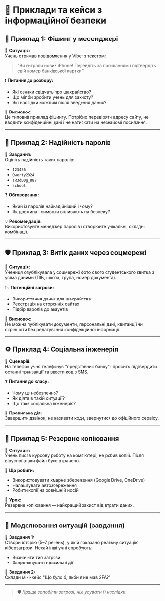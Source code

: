 # 🧪 Приклади та кейси з інформаційної безпеки

## 🧩 Приклад 1: Фішинг у месенджері

📄 **Ситуація:**  
Учень отримав повідомлення у Viber з текстом:  
> "Ви виграли новий iPhone! Перейдіть за посиланням і підтвердіть свій номер банківської картки."

❗ **Питання до розбору:**
- Які ознаки свідчать про шахрайство?
- Що міг би зробити учень для захисту?
- Які наслідки можливі після введення даних?

🧠 **Висновок:**  
Це типовий приклад фішингу. Потрібно перевіряти адресу сайту, не вводити конфіденційні дані і не натискати на незнайомі посилання.

---

## 🔐 Приклад 2: Надійність паролів

📄 **Завдання:**  
Оцініть надійність таких паролів:

- `123456`
- `Qwerty2024`
- `!R3dD0g_88?`
- `school`

❓ **Обговорення:**
- Який із паролів найнадійніший і чому?
- Як довжина і символи впливають на безпеку?

💡 **Рекомендація:**  
Використовуйте менеджер паролів і створюйте унікальні, складні комбінації.

---

## 🛡 Приклад 3: Витік даних через соцмережі

📄 **Ситуація:**  
Учениця опублікувала у соцмережі фото свого студентського квитка з усіма даними (ПІБ, школа, група, номер документа).

📉 **Потенційні загрози:**
- Використання даних для шахрайства
- Реєстрація на сторонніх сайтах
- Підбір паролів до акаунтів

📌 **Висновок:**  
Не можна публікувати документи, персональні дані, квитанції чи скріншоти без редагування конфіденційної інформації.

---

## ⚙️ Приклад 4: Соціальна інженерія

📄 **Сценарій:**  
На телефон учня телефонує "представник банку" і просить підтвердити останні транзакції та ввести код з SMS.

❓ **Питання до класу:**
- Чому це небезпечно?
- Як діяти в такій ситуації?
- Що таке соціальна інженерія?

💬 **Правильна дія:**  
Завершити дзвінок, не називати коди, звернутися до офіційного сервісу.

---

## 🧠 Приклад 5: Резервне копіювання

📄 **Ситуація:**  
Учень писав курсову роботу на комп’ютері, не робив копій. Після вірусної атаки файл було втрачено.

🔧 **Що робити:**
- Використовувати хмарне збереження (Google Drive, OneDrive)
- Налаштувати автозбереження
- Робити копії на зовнішній носій

📌 **Урок:**  
Резервне копіювання — найкращий захист від втрати даних.

---

## 🧭 Моделювання ситуацій (завдання)

💼 **Завдання 1:**  
Створи історію (5–7 речень), у якій показано реальну ситуацію кіберзагрози. Нехай інші учні спробують:

- Визначити тип загрози
- Запропонувати правильні дії

💼 **Завдання 2:**  
Склади міні-кейс "Що було б, якби я не мав 2FA?"

---

> 🛡 *Краще запобігти загрозі, ніж усувати її наслідки.*
